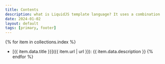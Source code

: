```yaml
---
title: Contents
description: what is LiquidJS template language? It uses a combination of objects, tags, and filters inside template files to display dynamic content.
date: 2024-01-02
layout: default
tags: [primary, footer]
---
```

{% for item in collections.index %}
- [{{ item.data.title }}]({{ item.url | url }}): {{ item.data.description }}
{% endfor %}